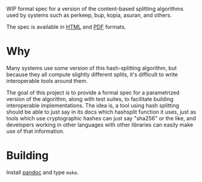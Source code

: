 WIP formal spec for a version of the content-based splitting algorithms
used by systems such as perkeep, bup, kopia, asuran, and others.

The spec is available in [HTML][html] and [PDF][pdf] formats.

# Why

Many systems use some version of this hash-splitting algorithm, but
because they all compute slightly different splits, it's difficult to
write interoperable tools around them.

The goal of this project is to provide a formal spec for a parametrized
version of the algorithm, along with test suites, to facilitate building
interoperable implementations. The idea is, a tool using hash splitting
should be able to just say in its docs which hashsplit function it uses,
just as tools which use cryptographic hashes can just say "sha256" or
the like, and developers working in other languages with other libraries
can easily make use of that information.

# Building

Install [pandoc](https://pandoc.org) and type `make`.

[html]: https://hashsplit.github.io/spec.html
[pdf]: https://hashsplit.github.io/spec.pdf

